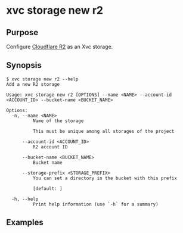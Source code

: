 # xvc storage new r2

## Purpose

Configure [Cloudflare R2](https://www.cloudflare.com/products/r2/) as an Xvc storage. 

## Synopsis 

```console
$ xvc storage new r2 --help
Add a new R2 storage

Usage: xvc storage new r2 [OPTIONS] --name <NAME> --account-id <ACCOUNT_ID> --bucket-name <BUCKET_NAME>

Options:
  -n, --name <NAME>
          Name of the storage
          
          This must be unique among all storages of the project

      --account-id <ACCOUNT_ID>
          R2 account ID

      --bucket-name <BUCKET_NAME>
          Bucket name

      --storage-prefix <STORAGE_PREFIX>
          You can set a directory in the bucket with this prefix
          
          [default: ]

  -h, --help
          Print help information (use `-h` for a summary)

```

## Examples


